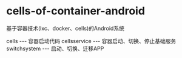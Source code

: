 # cells-of-container-android
基于容器技术(lxc、docker、cells)的Android系统

 cells --- 容器启动代码
 cellsservice --- 容器启动、切换、停止基础服务
 switchsystem --- 启动、切换、迁移APP
